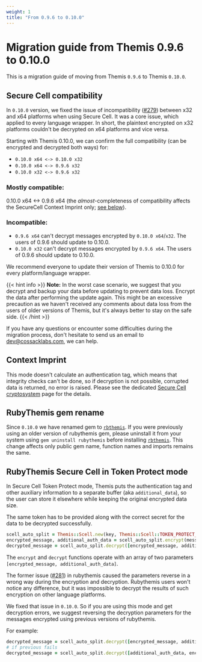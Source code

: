 ```yaml
---
weight: 1
title: "From 0.9.6 to 0.10.0"
---
```


# Migration guide from Themis 0.9.6 to 0.10.0

This is a migration guide of moving from Themis `0.9.6` to Themis `0.10.0`.

## Secure Cell compatibility

In `0.10.0` version, we fixed the issue of incompatibility ([#279](https://github.com/cossacklabs/themis/pull/279)) between x32 and x64 platforms when using Secure Cell. It was a core issue, which applied to every language wrapper. In short, the plaintext encrypted on x32 platforms couldn't be decrypted on x64 platforms and vice versa.

Starting with Themis 0.10.0, we can confirm the full compatibility (can be encrypted and decrypted both ways) for:    

 *  `0.10.0 х64 <-> 0.10.0 х32`
 *  `0.10.0 х64 <-> 0.9.6 х32`
 *  `0.10.0 х32 <-> 0.9.6 х32`

### Mostly compatible:

0.10.0 x64 <-> 0.9.6 x64 (the *almost*-completeness of compatibility affects the SecureCell Context Imprint only; [see below](/docs/themis/debugging/migration-guides/migration-0.9.6-0.10.0/#context-imprint)).


### Incompatible:

 * `0.9.6 x64` can't decrypt messages encrypted by `0.10.0 x64`/`x32`. The users of 0.9.6 should update to 0.10.0.
 * `0.10.0 x32` can't decrypt messages encrypted by `0.9.6 x64`. The users of 0.9.6 should update to 0.10.0.<br/>

We recommend everyone to update their version of Themis to 0.10.0 for every platform/language wrapper.

{{< hint info >}}
**Note:** In the worst case scenario, we suggest that you decrypt and backup your data before updating to prevent data loss. Encrypt the data after performing the update again. This might be an excessive precaution as we haven't received any comments about data loss from the users of older versions of Themis, but it's always better to stay on the safe side.
{{< /hint >}}

If you have any questions or encounter some difficulties during the migration process, don't hesitate to send us an email to [dev@cossacklabs.com](mailto:dev@cossacklabs.com), we can help.

## Context Imprint

This mode doesn't calculate an authentication tag, which means that integrity checks can't be done, so if decryption is not possible, corrupted data is returned, no error is raised. Please see the dedicated [Secure Cell cryptosystem](/docs/themis/crypto-theory/crypto-systems/secure-cell/) page for the details.


## RubyThemis gem rename

Since `0.10.0` we have renamed gem to [`rbthemis`](https://rubygems.org/gems/rbthemis). If you were previously using an older version of rubythemis gem, please uninstall it from your system using `gem uninstall rubythemis` before installing [`rbthemis`](https://rubygems.org/gems/rbthemis). This change affects only public gem name, function names and imports remains the same.


## RubyThemis Secure Cell in Token Protect mode

In Secure Cell Token Protect mode, Themis puts the authentication tag and other auxiliary information to a separate buffer (aka `additional_data`), so the user can store it elsewhere while keeping the original encrypted data size. 

The same token has to be provided along with the correct secret for the data to be decrypted successfully.

```ruby
scell_auto_split = Themis::Scell.new(key, Themis::Scell::TOKEN_PROTECT_MODE)
encrypted_message, additional_auth_data = scell_auto_split.encrypt(message, context)
decrypted_message = scell_auto_split.decrypt([encrypted_message, additional_auth_data], context)
```

The `encrypt` and `decrypt` functions operate with an array of two parameters `[encrypted_message, additional_auth_data]`. 

The former issue ([#281](https://github.com/cossacklabs/themis/pull/281)) in rubythemis caused the parameters reverse in a wrong way during the encryption and decryption. Rubythemis users won't notice any difference, but it was impossible to decrypt the results of such encryption on other language platforms.

We fixed that issue in `0.10.0`. So if you are using this mode and get decryption errors, we suggest reversing the decryption parameters for the messages encrypted using previous versions of rubythemis.

For example:

```ruby
decrypted_message = scell_auto_split.decrypt([encrypted_message, additional_auth_data], context)
# if previous fails
decrypted_message = scell_auto_split.decrypt([additional_auth_data, encrypted_message], context)
```